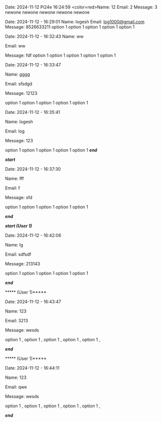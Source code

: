 

Date: 2024-11-12  Pi24e 16:24:59
<color=red>Name:</color> 12
     Email: 2
Message: 3
newone
newone
newone
newone
newone

Date: 2024-11-12   -  16:29:01
Name: logesh
     Email: log1000@gmail.com
Message: 8526633211
option 1
option 1
option 1
option 1
option 1

Date: 2024-11-12   -  16:32:43
Name: ww

  Email: ww

Message: fdf
option 1
option 1
option 1
option 1
option 1

Date: 2024-11-12   -  16:33:47

Name: gggg

  Email: sfsdgd

Message: 12123

option 1
option 1
option 1
option 1
option 1

Date: 2024-11-12   -  16:35:41

Name: logesh

  Email: log

Message: 123

option 1
option 1
option 1
option 1
option 1
 *****end*****

 *****start*****

Date: 2024-11-12   -  16:37:30

Name: fff

  Email: f

Message: sfd

option 1
option 1
option 1
option 1
option 1

 *****end*****

*****start (User 1)*****

Date: 2024-11-12   -  16:42:06

Name: lg

  Email: sdfsdf

Message: 213143

option 1
option 1
option 1
option 1
option 1

 *****end*****

***** (User 1)*****

Date: 2024-11-12   -  16:43:47

Name: 123

  Email: 3213

Message: wesds

option 1 ,
option 1 ,
option 1 ,
option 1 ,
option 1 ,

 *****end*****

***** (User 1)*****

Date: 2024-11-12   -  16:44:11

Name: 123

  Email: qwe

Message: wesds

option 1 ,
option 1 ,
option 1 ,
option 1 ,
option 1 ,

 *****end*****
